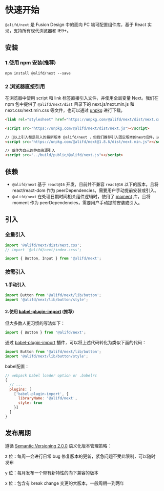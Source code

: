 # 快速开始

`@alifd/next` 是 Fusion Design 中的面向 PC 端可配置组件库，基于  React 实现，支持所有现代浏览器和 IE9+。

## 安装

### 1.使用 npm 安装(推荐)

```
npm install @alifd/next --save
```

### 2.浏览器直接引用

在浏览器中使用 script 和 link 标签直接引入文件，并使用全局变量 Next。我们在 npm 包中提供了 `@alifd/next/dist` 目录下的 next.js/next.min.js 和 next.css/next.min.css 等文件，也可以通过 [unpkg](https://unpkg.com/@alifd/next/dist/) 进行下载。

``` html
<link rel="stylesheet" href="https://unpkg.com/@alifd/next/dist/next.css">

<script src="https://unpkg.com/@alifd/next/dist/next.js"></script>

// 以上引入都是引入的最新版本 @alifd/next ，但我们推荐引入固定版本的next组件，以保证代码稳定
<script src="https://unpkg.com/@alifd/next@1.8.6/dist/next.min.js"></script>

// 或作为自己的静态资源引入
<script src="../build/public/@alifd/next.js"></script>
```

## 依赖

* `@alifd/next` 基于 `react@16` 开发，目前并不兼容 `react@16` 以下的版本，且将 react/react-dom 作为 peerDependencies，需要用户手动提前安装或引入。
* `@alifd/next` 在处理日期时间相关组件逻辑时，使用了 [moment](https://github.com/moment/moment) 库，且将 moment 作为 peerDependencies，需要用户手动提前安装或引入。

## 引入

### 全量引入


``` js
import '@alifd/next/dist/next.css';
// import '@alifd/next/index.scss';

import { Button, Input } from '@alifd/next';
```

### 按需引入


#### 1.手动引入

``` js
import Button from '@alifd/next/lib/button';
import '@alifd/next/lib/button/style';
```

#### 2.使用 [babel-plugin-import](https://github.com/ant-design/babel-plugin-import) (推荐)

但大多数人更习惯的写法如下：

``` js
import { Button } from '@alifd/next';
```

通过 [babel-plugin-import](https://github.com/ant-design/babel-plugin-import) 插件，可以将上述代码转化为类似下面的代码：

``` js
import Button from '@alifd/next/lib/button';
import '@alifd/next/lib/button/style';
```

babel配置：
``` js
// webpack babel loader option or .babelrc
{
  // ...
  plugins: [
    ['babel-plugin-import', {
      libraryName: '@alifd/next',
      style: true
    }]
  ]
}
```



## 发布周期

遵循 [Semantic Versioning 2.0.0](https://semver.org/) 语义化版本管理策略：

z 位：每周一会进行日常 bug 修复版本的更新，紧急问题不受此限制，可以随时发布

y 位：每月发布一个带有新特性的向下兼容的版本

x 位：包含有 break change 变更的大版本，一般周期一到两年
